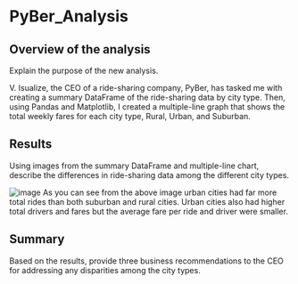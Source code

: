 # PyBer_Analysis
## Overview of the analysis
Explain the purpose of the new analysis.

V. Isualize, the CEO of a ride-sharing company, PyBer, has tasked me with creating a summary DataFrame of the ride-sharing data by city type. Then, using Pandas and Matplotlib, I created a multiple-line graph that shows the total weekly fares for each city type, Rural, Urban, and Suburban. 

## Results
Using images from the summary DataFrame and multiple-line chart, describe the differences in ride-sharing data among the different city types.

![image](https://user-images.githubusercontent.com/99369565/160310286-7d332164-7971-4ac9-8345-1c2e9de6d8cc.png)
As you can see from the above image urban cities had far more total rides than both suburban and rural cities. Urban cities also had higher total drivers and fares but the average fare per ride and driver were smaller. 

## Summary
Based on the results, provide three business recommendations to the CEO for addressing any disparities among the city types.
